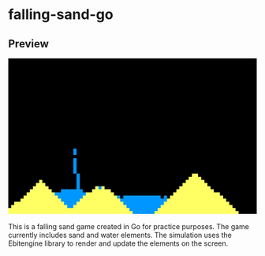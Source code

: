 # falling-sand-go
## Preview
![Falling Sand Game](preview.png)

This is a falling sand game created in Go for practice purposes. The game currently includes sand and water elements. The simulation uses the Ebitengine library to render and update the elements on the screen.